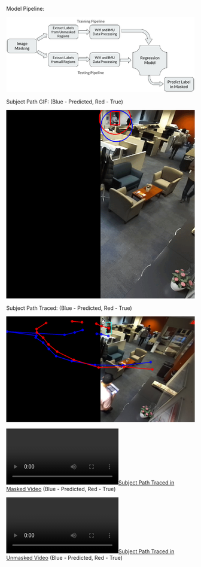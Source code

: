 <!-- 1. Set Up a VENV using python venv. You can/should use the requirements.txt file
2. In the DATA.md, follow instructions to download the cleaned data
3. In the README.MD, follow the steps to run a docker container.

* MODIFIED DOCKER RUN COMMAND:
docker run -d --ipc=host --shm-size=16384m -it -v /path/to/proj:/path/to/proj --gpus all --network=bridge bryanbocao/vifit /bin/bash
    - Addy  : docker run -d --ipc=host --shm-size=16384m -it -v /home/addy1999/Desktop/'CSE 570 Proj':/share/home/addy1999/Desktop/'CSE 570 Proj' --network=bridge bryanbocao/vifit /bin/bash

    - Ash   :

* Run Command - to get started 
    - Addy  :     python3 Xformer_IFcC2C.py -ud -n -rm train -te 500 -nan linear_interp -tr_md_id Xformer_IFcC2C -m 'addy' -sc 0 -tsid_idx 5 -lw 30

# File project_main/src/data_scene0.py
- This file contains the method `get__scene0_synced_dataloaders()` to get dataloaders for the sequence `scene0/20201223_140951/`. 
- Use the function `get_scene0_synced_datasets()` to get the individual Datasets themselves
- Make sure the `DATA_ROOT` constant in this file points to your **Bo's Synced Data Folder** (i.e the `RAN4model_dfv4p4` folder)



pip install torch torchvision matplotlib Pillow -->

Model Pipeline:

![Model Pipeline](BeyondTheFrame_ModelPipeline.png)

Subject Path GIF:
(Blue - Predicted, Red - True)

![Subject Path GIF](project_results/MergedFrames_PredictingSubjectInAStraightLine_Masked.gif)

Subject Path Traced:
(Blue - Predicted, Red - True)

![Subject Path Traced](project_results/SubjectPathComparisons.png)

[![Subject Path Traced in Masked Video](https://raw.githubusercontent.com/ashutiw2k/CSE570_Project/main/project_results/MergedFrames_FollowingSubjectIn_Masked.mp4)](https://raw.githubusercontent.com/ashutiw2k/CSE570_Project/main/project_results/MergedFrames_FollowingSubjectIn_Masked.mp4)
(Blue - Predicted, Red - True)

[![Subject Path Traced in Unmasked Video](https://raw.githubusercontent.com/ashutiw2k/CSE570_Project/main/project_results/MergedFrames_FollowingSubjectIn_UnMasked.mp4)](https://raw.githubusercontent.com/ashutiw2k/CSE570_Project/main/project_results/MergedFrames_FollowingSubjectIn_UnMasked.mp4)
(Blue - Predicted, Red - True)
